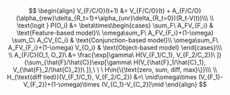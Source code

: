 $$
\begin{align}
V_{F/C/O}(t+1) &= V_{F/C/O}(t) + A_{F/C/O}(\alpha_{rew}\delta_{R_t=1}+\alpha_{unr}\delta_{R_t=0})(R_t-V(t))\\\ \\
\text{logit } P(O_i) &= \beta\times\begin{cases} \sum_F\ A_FV_{F_i} & \text{Feature-based model}\\
\omega\sum_F\  A_FV_{F_i}+(1-\omega) \sum_C\ A_CV_{C_i} & \text{Conjunction-based model}\\
\omega\sum_F\  A_FV_{F_i}+(1-\omega) V_{O_i} & \text{Object-based model}
\end{cases}\\\ \\
A_{F/C}(O_1, O_2)\ &= \frac{\exp[\gamma\ H(V_{F_1/C_1}, V_{F_2/C_2})\ ]}{\sum_{\hat{F}/\hat{C}}\exp[\gamma\ H(V_{\hat{F}_1/\hat{C}_1}, V_{\hat{F}_2/\hat{C}_2})\ ]},\ \ \  H\in{\{\text{zero, sum, diff, max}\}}\\\ \\ 
H_{\text{diff tied}}(V_{F_1/C_1}, V_{F_2/C_2}) &=\ \mid\omega\times (V_{F_1}-V_{F_2})+(1-\omega)\times (V_{C_1}-V_{C_2})\mid
\end{align}
$$

